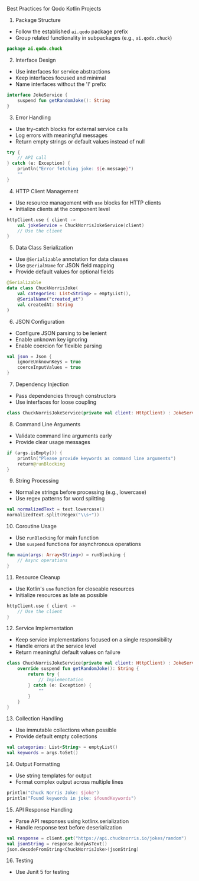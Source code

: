 
Best Practices for Qodo Kotlin Projects

1. Package Structure
- Follow the established `ai.qodo` package prefix
- Group related functionality in subpackages (e.g., `ai.qodo.chuck`)
```kotlin
package ai.qodo.chuck
```

2. Interface Design
- Use interfaces for service abstractions
- Keep interfaces focused and minimal
- Name interfaces without the 'I' prefix
```kotlin
interface JokeService {
    suspend fun getRandomJoke(): String
}
```

3. Error Handling
- Use try-catch blocks for external service calls
- Log errors with meaningful messages
- Return empty strings or default values instead of null
```kotlin
try {
    // API call
} catch (e: Exception) {
    println("Error fetching joke: ${e.message}")
    ""
}
```

4. HTTP Client Management
- Use resource management with `use` blocks for HTTP clients
- Initialize clients at the component level
```kotlin
httpClient.use { client ->
    val jokeService = ChuckNorrisJokeService(client)
    // Use the client
}
```

5. Data Class Serialization
- Use `@Serializable` annotation for data classes
- Use `@SerialName` for JSON field mapping
- Provide default values for optional fields
```kotlin
@Serializable
data class ChuckNorrisJoke(
    val categories: List<String> = emptyList(),
    @SerialName("created_at")
    val createdAt: String
)
```

6. JSON Configuration
- Configure JSON parsing to be lenient
- Enable unknown key ignoring
- Enable coercion for flexible parsing
```kotlin
val json = Json {
    ignoreUnknownKeys = true
    coerceInputValues = true
}
```

7. Dependency Injection
- Pass dependencies through constructors
- Use interfaces for loose coupling
```kotlin
class ChuckNorrisJokeService(private val client: HttpClient) : JokeService
```

8. Command Line Arguments
- Validate command line arguments early
- Provide clear usage messages
```kotlin
if (args.isEmpty()) {
    println("Please provide keywords as command line arguments")
    return@runBlocking
}
```

9. String Processing
- Normalize strings before processing (e.g., lowercase)
- Use regex patterns for word splitting
```kotlin
val normalizedText = text.lowercase()
normalizedText.split(Regex("\\s+"))
```

10. Coroutine Usage
- Use `runBlocking` for main function
- Use `suspend` functions for asynchronous operations
```kotlin
fun main(args: Array<String>) = runBlocking {
    // Async operations
}
```

11. Resource Cleanup
- Use Kotlin's `use` function for closeable resources
- Initialize resources as late as possible
```kotlin
httpClient.use { client ->
    // Use the client
}
```

12. Service Implementation
- Keep service implementations focused on a single responsibility
- Handle errors at the service level
- Return meaningful default values on failure
```kotlin
class ChuckNorrisJokeService(private val client: HttpClient) : JokeService {
    override suspend fun getRandomJoke(): String {
        return try {
            // Implementation
        } catch (e: Exception) {
            ""
        }
    }
}
```

13. Collection Handling
- Use immutable collections when possible
- Provide default empty collections
```kotlin
val categories: List<String> = emptyList()
val keywords = args.toSet()
```

14. Output Formatting
- Use string templates for output
- Format complex output across multiple lines
```kotlin
println("Chuck Norris Joke: $joke")
println("Found keywords in joke: $foundKeywords")
```

15. API Response Handling
- Parse API responses using kotlinx.serialization
- Handle response text before deserialization
```kotlin
val response = client.get("https://api.chucknorris.io/jokes/random")
val jsonString = response.bodyAsText()
json.decodeFromString<ChuckNorrisJoke>(jsonString)
```
16. Testing 
- Use Junit 5 for testing